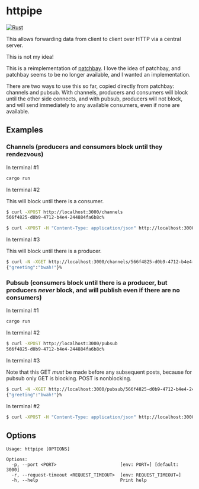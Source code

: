 # httpipe

[![Rust](https://github.com/ckampfe/httpipe/actions/workflows/rust.yml/badge.svg)](https://github.com/ckampfe/httpipe/actions/workflows/rust.yml)

This allows forwarding data from client to client over HTTP via a central server.

This is not my idea!

This is a reimplementation of [patchbay](https://web.archive.org/web/20241105063704/https://patchbay.pub/). I love the idea of patchbay, and patchbay seems to be no longer available, and I wanted an implementation.

There are two ways to use this so far, copied directly from patchbay: channels and pubsub. With channels, producers and consumers will block until the other side connects, and with pubsub, producers will not block, and will send immediately to any available consumers, even if none are available.

## Examples

### Channels (producers and consumers block until they rendezvous)

In terminal #1

```sh
cargo run
```

In terminal #2

This will block until there is a consumer.

```sh
$ curl -XPOST http://localhost:3000/channels
566f4825-d0b9-4712-b4e4-244884fa6b8c%

$ curl -XPOST -H "Content-Type: application/json" http://localhost:3000/channels/566f4825-d0b9-4712-b4e4-244884fa6b8c -d'{"greeting":"bwah!"}' 
```

In terminal #3

This will block until there is a producer.

```sh
$ curl -N -XGET http://localhost:3000/channels/566f4825-d0b9-4712-b4e4-244884fa6b8c
{"greeting":"bwah!"}%    
```

### Pubsub (consumers block until there is a producer, but producers _never_ block, and will publish even if there are no consumers)

In terminal #1

```sh
cargo run
```

In terminal #2

```sh
$ curl -XPOST http://localhost:3000/pubsub
566f4825-d0b9-4712-b4e4-244884fa6b8c%
```

In terminal #3

Note that this GET _must_ be made before any subsequent posts,
because for pubsub only GET is blocking. POST is nonblocking.

```sh
$ curl -N -XGET http://localhost:3000/pubsub/566f4825-d0b9-4712-b4e4-244884fa6b8c
{"greeting":"bwah!"}%    
```

In terminal #2

```sh
$ curl -XPOST -H "Content-Type: application/json" http://localhost:3000/pubsub/566f4825-d0b9-4712-b4e4-244884fa6b8c -d'{"greeting":"bwah!"}' 
```

## Options

```
Usage: httpipe [OPTIONS]

Options:
  -p, --port <PORT>                        [env: PORT=] [default: 3000]
  -r, --request-timeout <REQUEST_TIMEOUT>  [env: REQUEST_TIMEOUT=]
  -h, --help                               Print help
```

